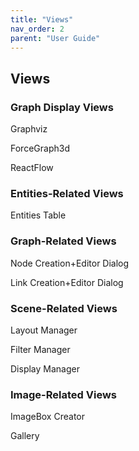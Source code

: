 ```yaml
---
title: "Views"
nav_order: 2
parent: "User Guide"
---
```


## Views

### Graph Display Views

Graphviz

ForceGraph3d

ReactFlow

### Entities-Related Views

Entities Table

### Graph-Related Views

Node Creation+Editor Dialog

Link Creation+Editor Dialog

### Scene-Related Views

Layout Manager

Filter Manager

Display Manager

### Image-Related Views

ImageBox Creator

Gallery

